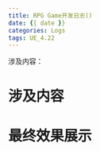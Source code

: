 ```yaml
---
title: RPG Game开发日志()
date: {{ date }}
categories: Logs
tags: UE_4.22 
---
```


涉及内容：

<!--more-->

# 涉及内容

# 最终效果展示
